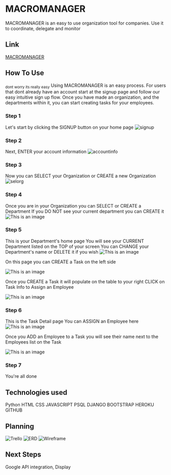 # MACROMANAGER

MACROMANAGER is an easy to use organization tool for companies. Use it to coordinate, delegate and monitor


## Link
[MACROMANAGER](https://macromanagerp3.herokuapp.com/)


## How To Use
<sub>dont worry its really easy</sub>
Using MACROMANAGER is an easy process. For users that dont already have an account start at the signup page and follow our easy intuitive sign up flow. Once you have made an organization, and the departments within it, you can start creating tasks for your employees.

### Step 1
Let's start by clicking the SIGNUP button on your home page
![signup](https://imgur.com/eO14L3f.png)

### Step 2
Next, ENTER your account information
![accountinfo](https://imgur.com/BBx1eSu.png)

### Step 3
Now you can SELECT your Organization or CREATE a new Organization
![selorg](https://imgur.com/vMbrY2f.png)

### Step 4
Once you are in your Organization you can SELECT or CREATE a Department
If you DO NOT see your current department you can CREATE it
![This is an image](https://imgur.com/sy7VnS8.png)

### Step 5
This is your Department's home page
You will see your CURRENT Department listed on the TOP of your screen
You can CHANGE your Department's name or DELETE it if you wish
![This is an image](https://imgur.com/RNJ3jtJ.png)

On this page you can CREATE a Task on the left side

![This is an image](https://imgur.com/1pLwiLa.png)

Once you CREATE a Task it will populate on the table to your right
CLICK on Task Info to Assign an Employee

![This is an image](https://imgur.com/I0nCHOH.png)

### Step 6
This is the Task Detail page
You can ASSIGN an Employee here
![This is an image](https://imgur.com/lYXOL8S.png)

Once you ADD an Employee to a Task you will see their name next to the Employees list on the Task

![This is an image](https://imgur.com/lYXOL8S.png)

### Step 7

You're all done


## Technologies used
Python HTML CSS JAVASCRIPT PSQL DJANGO BOOTSTRAP HEROKU GITHUB

## Planning
![Trello](https://imgur.com/h1u1Cjr)
![ERD](https://imgur.com/hX8mbLb)
![Wireframe](https://imgur.com/RXAeF3O)

## Next Steps
Google API integration, Display


